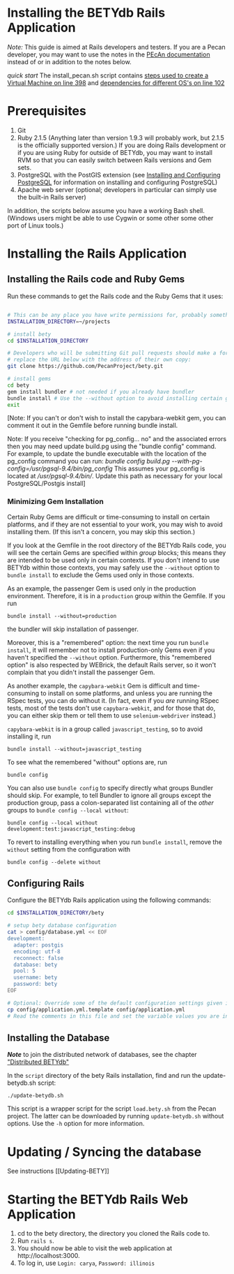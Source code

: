 # Installing the BETYdb Rails Application

*Note:* This guide is aimed at Rails developers and testers.  If you are a Pecan developer, you may want to use the notes in the [PEcAn documentation](https://pecan.gitbooks.io/pecan-documentation/content/installation/Installing-PEcAn.html) instead of or in addition to the notes below.

*quick start* The install_pecan.sh script contains [steps used to create a Virtual Machine on line 398](https://github.com/PecanProject/pecan/blob/master/scripts/install_pecan.sh#L398) and [dependencies for different OS's on line 102](
https://github.com/PecanProject/pecan/blob/master/scripts/install_pecan.sh#L102)

# Prerequisites

1. Git
2. Ruby 2.1.5 (Anything later than version 1.9.3 will probably work, but 2.1.5 is the officially supported version.) If you are doing Rails development or if you are using Ruby for outside of BETYdb, you may want to install RVM so that you can easily switch between Rails versions and Gem sets.
3. PostgreSQL with the PostGIS extension (see [Installing and Configuring PostgreSQL](Installing-PostgreSQL) for information on installing and configuring PostgreSQL)
4. Apache web server (optional; developers in particular can simply use the built-in Rails server)

In addition, the scripts below assume you have a working Bash shell.  (Windows users might be able to use Cygwin or some other some other port of Linux tools.)

# Installing the Rails Application

## Installing the Rails code and Ruby Gems

Run these commands to get the Rails code and the Ruby Gems that it uses:

```bash

# This can be any place you have write permissions for, probably something under your home directory:
INSTALLATION_DIRECTORY=~/projects

# install bety
cd $INSTALLATION_DIRECTORY

# Developers who will be submitting Git pull requests should make a fork of bety.git on GitHub and then
# replace the URL below with the address of their own copy:
git clone https://github.com/PecanProject/bety.git

# install gems
cd bety
gem install bundler # not needed if you already have bundler
bundle install # Use the --without option to avoid installing certain groups of Gems; see below.
exit
```
[Note: If you can't or don't wish to install the capybara-webkit gem, you can comment it out in the Gemfile before running bundle install.

Note: If you receive "checking for pg_config... no" and the associated errors then you may need update build.pg using the "bundle config" command.  For example, to update the bundle executable with the location of the pg_config command you can run: 
*bundle config build.pg --with-pg-config=/usr/pgsql-9.4/bin/pg_config*
This assumes your pg_config is located at */usr/pgsql-9.4/bin/*.  Update this path as necessary for your local PostgreSQL/Postgis install]

### Minimizing Gem Installation

Certain Ruby Gems are difficult or time-consuming to install on certain platforms, and if they are not essential to your work, you may wish to avoid installing them.  (If this isn't a concern, you may skip this section.)

If you look at the Gemfile in the root directory of the BETYdb Rails code, you will see the certain Gems are specified within _group_ blocks; this means they are intended to be used only in certain contexts.  If you don't intend to use BETYdb within those contexts, you may safely use the `--without` option to `bundle install` to exclude the Gems used only in those contexts.

As an example, the passenger Gem is used only in the production environment.  Therefore, it is in a `production` group within the Gemfile.  If you run

```
bundle install --without=production
```

the bundler will skip installation of passenger.

Moreover, this is a "remembered" option: the next time you run `bundle install`, it will remember not to install production-only Gems even if you haven't specified the `--without` option.  Furthermore, this "remembered option" is also respected by WEBrick, the default Rails server, so it won't complain that you didn't install the passenger Gem.

As another example, the `capybara-webkit` Gem is difficult and time-consuming to install on some platforms, and unless you are running the RSpec tests, you can do without it.  (In fact, even if you _are_ running RSpec tests, most of the tests don't use `capybara-webkit`, and for those that do, you can either skip them or tell them to use `selenium-webdriver` instead.)

`capybara-webkit` is in a group called `javascript_testing`, so to avoid installing it, run

```
bundle install --without=javascript_testing
```

To see what the remembered "without" options are, run

```
bundle config
```

You can also use `bundle config` to specify directly what groups Bundler should skip.  For example, to tell Bundler to ignore all groups except the production group, pass a colon-separated list containing all of the _other_ groups to `bundle config --local without`:

```
bundle config --local without development:test:javascript_testing:debug
```

To revert to installing everything when you run `bundle install`, remove the `without` setting from the configuration with

```
bundle config --delete without
```

## Configuring Rails

Configure the BETYdb Rails application using the following commands:

```bash
cd $INSTALLATION_DIRECTORY/bety

# setup bety database configuration
cat > config/database.yml << EOF
development:
  adapter: postgis
  encoding: utf-8
  reconnect: false
  database: bety
  pool: 5
  username: bety
  password: bety
EOF

# Optional: Override some of the default configuration settings given in config/defaults.yml.
cp config/application.yml.template config/application.yml
# Read the comments in this file and set the variable values you are interested in; delete the other settings.


```

## Installing the Database

_**Note**_ to join the distributed network of databases, see the chapter ["Distributed BETYdb"](distributed_betydb.md)

In the `script` directory of the bety Rails installation, find and run the update-betydb.sh script:

```
./update-betydb.sh
```

This script is a wrapper script for the script `load.bety.sh` from the Pecan project.  The latter can be downloaded by running `update-betydb.sh` without options.  Use the `-h` option for more information.

# Updating / Syncing the database

See instructions [[Updating-BETY]]

# Starting the BETYdb Rails Web Application

1. cd to the bety directory, the directory you cloned the Rails code to.
1. Run `rails s`.
1. You should now be able to visit the web application at http://localhost:3000.
1. To log in, use `Login: carya`, `Password: illinois`


